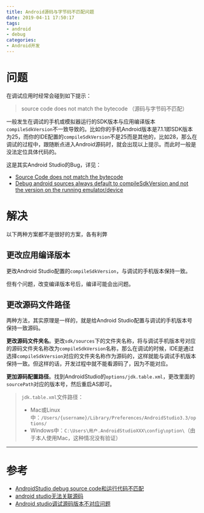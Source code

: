 ```yaml
---
title: Android源码与字节码不匹配问题
date: 2019-04-11 17:50:17
tags:
- android
- debug
categories:
- Android开发
---
```


# 问题

在调试应用时经常会碰到如下提示：

> source code does not match the bytecode （源码与字节码不匹配）

一般发生在调试的手机或模拟器运行的SDK版本与应用编译版本`compileSdkVersion`不一致导致的。比如你的手机Android版本是7.1.1即SDK版本为25，而你的IDE配置的`compileSdkVersion`不是25而是其他的，比如28，那么在调试的过程中，跟随断点进入Android源码时，就会出现以上提示。而此时一般是没法定位具体代码的。

这是其实Android Studio的Bug，详见：

- [Source Code does not match the bytecode](<https://issuetracker.google.com/issues/37123373>)
- [Debug android sources always default to compileSdkVersion and not the version on the running emulator/device](<https://issuetracker.google.com/issues/37058409>)

<!-- more -->

# 解决

以下两种方案都不是很好的方案，各有利弊

## 更改应用编译版本

更改Android Studio配置的`compileSdkVersion`，与调试的手机版本保持一致。

但有个问题，改变编译版本号后，编译可能会出问题。

## 更改源码文件路径

两种方法，其实原理是一样的，就是给Android Studio配置与调试的手机版本号保持一致源码。

**更改源码文件夹名**。更改`sdk/sources`下的文件夹名称，将与调试手机版本号对应的源码文件夹名称改为`compileSdkVersion`名称，那么在调试的时候，IDE是通过选择`compileSdkVersion`对应的文件夹名称作为源码的，这样就能与调试手机版本保持一致。但这样的话，开发过程中就不能看源码了，因为不能对应。

**更加源码配置路径**。找到AndroidStudio的`options/jdk.table.xml`，更改里面的`sourcePath`对应的版本号，然后重启AS即可。

> `jdk.table.xml`文件路径：
>
> - Mac或Linux中：`/Users/{username}/Library/Preferences/AndroidStudio3.3/options/`
> - Windows中：`C:\Users\用户.AndroidStudioXXX\config\option\`（由于本人使用Mac，这种情况没有验证）

---

# 参考

- [AndroidStudio debug source code和运行代码不匹配](<https://juejin.im/post/5c6aadc7f265da2dc538abd4>)
- [android studio无法关联源码](<https://blog.csdn.net/lonewolf521125/article/details/51331084>)
- [Android studio调试源码版本不对应问题](<https://blog.csdn.net/leilba/article/details/79198221>)